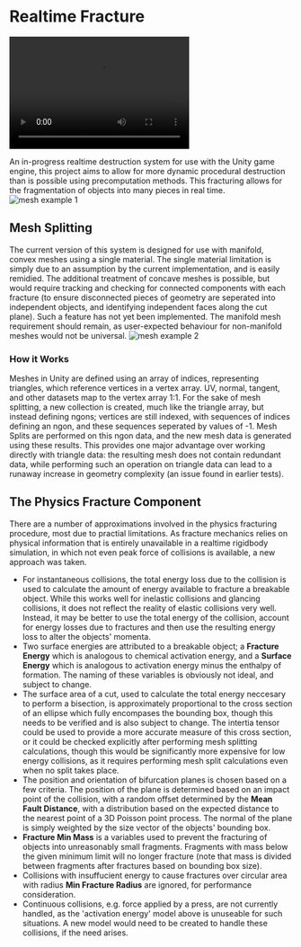 # Realtime Fracture

<video src="https://i.imgur.com/WlymY0V.mp4" width="320" height="200"></video>

An in-progress realtime destruction system for use with the Unity game engine, this project aims to allow for more dynamic procedural destruction than is possible using precomputation methods. This fracturing allows for the fragmentation of objects into many pieces in real time.
![mesh example 1](https://i.imgur.com/gELhGgu.png)

## Mesh Splitting
The current version of this system is designed for use with manifold, convex meshes using a single material.
The single material limitation is simply due to an assumption by the current implementation, and is easily remidied.
The additional treatment of concave meshes is possible, but would require tracking and checking for connected components with each fracture (to ensure disconnected pieces of geometry are seperated into independent objects, and identifying independent faces along the cut plane). Such a feature has not yet been implemented.
The manifold mesh requirement should remain, as user-expected behaviour for non-manifold meshes would not be universal.
![mesh example 2](https://i.imgur.com/49Avcsa.png)
### How it Works
Meshes in Unity are defined using an array of indices, representing triangles, which reference vertices in a vertex array. UV, normal, tangent, and other datasets map to the vertex array 1:1. For the sake of mesh splitting, a new collection is created, much like the triangle array, but instead defining ngons; vertices are still indexed, with sequences of indices defining an ngon, and these sequences seperated by values of -1. Mesh Splits are performed on this ngon data, and the new mesh data is generated using these results. This provides one major advantage over working directly with triangle data: the resulting mesh does not contain redundant data, while performing such an operation on triangle data can lead to a runaway increase in geometry complexity (an issue found in earlier tests).

## The Physics Fracture Component
There are a number of approximations involved in the physics fracturing procedure, most due to practial limitations. As fracture mechanics relies on physical information that is entirely unavailable in a realtime rigidbody simulation, in which not even peak force of collisions is available, a new approach was taken.
* For instantaneous collisions, the total energy loss due to the collision is used to calculate the amount of energy available to fracture a breakable object. While this works well for inelastic collisions and glancing collisions, it does not reflect the reality of elastic collisions very well. Instead, it may be better to use the total energy of the collision, account for energy losses due to fractures and then use the resulting energy loss to alter the objects' momenta.
* Two surface energies are attributed to a breakable object; a **Fracture Energy** which is analogous to chemical activation energy, and a **Surface Energy** which is analogous to activation energy minus the enthalpy of formation. The naming of these variables is obviously not ideal, and subject to change.
* The surface area of a cut, used to calculate the total energy neccesary to perform a bisection, is approximately proportional to the cross section of an ellipse which fully encompases the bounding box, though this needs to be verified and is also subject to change. The intertia tensor could be used to provide a more accurate measure of this cross section, or it could be checked explicitly after performing mesh splitting calculations, though this would be significantly more expensive for low energy collisions, as it requires performing mesh split calculations even when no split takes place.
* The position and orientation of bifurcation planes is chosen based on a few criteria. The position of the plane is determined based on an impact point of the collision, with a random offset determined by the **Mean Fault Distance**, with a distribution based on the expected distance to the nearest point of a 3D Poisson point process. The normal of the plane is simply weighted by the size vector of the objects' bounding box.
* **Fracture Min Mass** is a variables used to prevent the fracturing of objects into unreasonably small fragments. Fragments with mass below the given minimum limit will no longer fracture (note that mass is divided between fragments after fractures based on bounding box size).
* Collisions with insuffucient energy to cause fractures over circular area with radius **Min Fracture Radius** are ignored, for performance consideration.
* Continuous collisions, e.g. force applied by a press, are not currently handled, as the 'activation energy' model above is unuseable for such situations. A new model would need to be created to handle these collisions, if the need arises.
